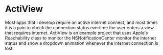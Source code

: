 # ActiView

Most apps that I develop require an active internet connect, and most times it is a pain to check the connection status evertime the user enters a view that requires internet. ActiView is an example project that uses Apple's Reachability class to monitor the NSNotificationCenter monitor the internet status and show a dropdown animation whenever the internet connection is lost.
